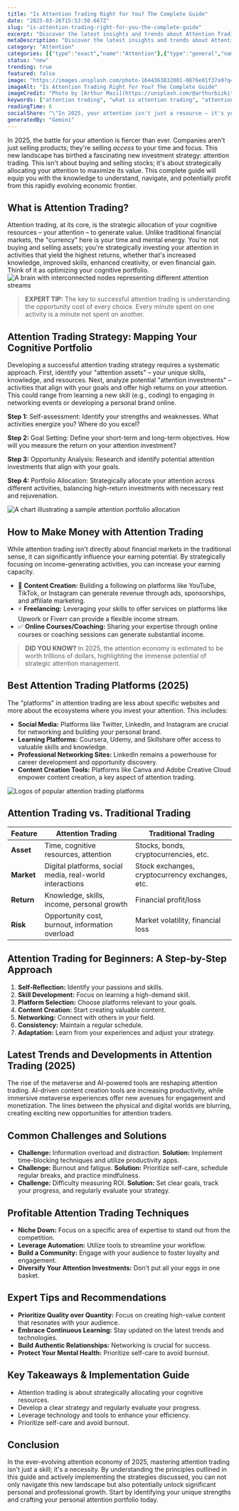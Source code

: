 ```yaml
---
title: "Is Attention Trading Right for You? The Complete Guide"
date: "2025-03-26T15:53:50.667Z"
slug: "is-attention-trading-right-for-you-the-complete-guide"
excerpt: "Discover the latest insights and trends about Attention Trading. This comprehensive guide covers everything you need to know about Attention Trading in 2025."
metaDescription: "Discover the latest insights and trends about Attention Trading. This comprehensive guide covers everything you need to know about Attention Trading in 202..."
category: "Attention"
categories: [{"type":"exact","name":"Attention"},{"type":"general","name":"Marketing"},{"type":"medium","name":"Digital Strategy"},{"type":"specific","name":"Social Media"},{"type":"niche","name":"Influencer Marketing"}]
status: "new"
trending: true
featured: false
image: "https://images.unsplash.com/photo-1644363832001-0876e81f37a9?q=85&w=1200&fit=max&fm=webp&auto=compress"
imageAlt: "Is Attention Trading Right for You? The Complete Guide"
imageCredit: "Photo by [Arthur Mazi](https://unsplash.com/@arthurbizkit) on Unsplash"
keywords: ["attention trading", "what is attention trading", "attention trading strategy", "how to make money with attention trading", "best attention trading platforms", "attention economy trading", "attention trading for beginners", "attention trading vs. traditional trading", "profitable attention trading techniques", "attention trading investment opportunities"]
readingTime: 6
socialShare: "\"In 2025, your attention isn't just a resource – it's your most valuable asset. Learn how to trade it strategically and unlock untold potential.\""
generatedBy: "Gemini"
---
```




In 2025, the battle for your attention is fiercer than ever.  Companies aren't just selling products; they're selling *access* to your time and focus.  This new landscape has birthed a fascinating new investment strategy: attention trading. This isn't about buying and selling stocks; it's about strategically allocating your attention to maximize its value. This complete guide will equip you with the knowledge to understand, navigate, and potentially profit from this rapidly evolving economic frontier.

## What is Attention Trading?

Attention trading, at its core, is the strategic allocation of your cognitive resources – your attention – to generate value.  Unlike traditional financial markets, the "currency" here is your time and mental energy.  You're not buying and selling assets; you're strategically investing your attention in activities that yield the highest returns, whether that's increased knowledge, improved skills, enhanced creativity, or even financial gain.  Think of it as optimizing your cognitive portfolio. ![A brain with interconnected nodes representing different attention streams](https://images.unsplash.com/photo-1644361566696-3d442b5b482a?q=85&w=1200&fit=max&fm=webp&auto=compress)

> **EXPERT TIP:**  The key to successful attention trading is understanding the opportunity cost of every choice.  Every minute spent on one activity is a minute not spent on another.

## Attention Trading Strategy:  Mapping Your Cognitive Portfolio

Developing a successful attention trading strategy requires a systematic approach.  First, identify your "attention assets" – your unique skills, knowledge, and resources. Next, analyze potential "attention investments" – activities that align with your goals and offer high returns on your attention. This could range from learning a new skill (e.g., coding) to engaging in networking events or developing a personal brand online.

**Step 1:**  Self-assessment: Identify your strengths and weaknesses.  What activities energize you? Where do you excel?

**Step 2:** Goal Setting: Define your short-term and long-term objectives. How will you measure the return on your attention investment?

**Step 3:** Opportunity Analysis: Research and identify potential attention investments that align with your goals.

**Step 4:** Portfolio Allocation:  Strategically allocate your attention across different activities, balancing high-return investments with necessary rest and rejuvenation.

![A chart illustrating a sample attention portfolio allocation](https://images.unsplash.com/photo-1644363832001-0876e81f37a9?q=85&w=1200&fit=max&fm=webp&auto=compress)

## How to Make Money with Attention Trading

While attention trading isn't directly about financial markets in the traditional sense, it can significantly influence your earning potential.  By strategically focusing on income-generating activities, you can increase your earning capacity.

* 🔑 **Content Creation:** Building a following on platforms like YouTube, TikTok, or Instagram can generate revenue through ads, sponsorships, and affiliate marketing.
* ⚡ **Freelancing:**  Leveraging your skills to offer services on platforms like Upwork or Fiverr can provide a flexible income stream.
* ✅ **Online Courses/Coaching:** Sharing your expertise through online courses or coaching sessions can generate substantial income.

> **DID YOU KNOW?**  In 2025, the attention economy is estimated to be worth trillions of dollars, highlighting the immense potential of strategic attention management.

## Best Attention Trading Platforms (2025)

The "platforms" in attention trading are less about specific websites and more about the ecosystems where you invest your attention.  This includes:

* **Social Media:** Platforms like Twitter, LinkedIn, and Instagram are crucial for networking and building your personal brand.
* **Learning Platforms:** Coursera, Udemy, and Skillshare offer access to valuable skills and knowledge.
* **Professional Networking Sites:** LinkedIn remains a powerhouse for career development and opportunity discovery.
* **Content Creation Tools:**  Platforms like Canva and Adobe Creative Cloud empower content creation, a key aspect of attention trading.

![Logos of popular attention trading platforms](https://images.unsplash.com/photo-1640661089711-708d6043d0c7?q=85&w=1200&fit=max&fm=webp&auto=compress)

## Attention Trading vs. Traditional Trading

| Feature          | Attention Trading                               | Traditional Trading                             |
|-----------------|-------------------------------------------------|-------------------------------------------------|
| **Asset**        | Time, cognitive resources, attention             | Stocks, bonds, cryptocurrencies, etc.           |
| **Market**       | Digital platforms, social media, real-world interactions | Stock exchanges, cryptocurrency exchanges, etc. |
| **Return**       | Knowledge, skills, income, personal growth       | Financial profit/loss                           |
| **Risk**         | Opportunity cost, burnout, information overload  | Market volatility, financial loss                |

## Attention Trading for Beginners:  A Step-by-Step Approach

1. **Self-Reflection:** Identify your passions and skills.
2. **Skill Development:**  Focus on learning a high-demand skill.
3. **Platform Selection:** Choose platforms relevant to your goals.
4. **Content Creation:** Start creating valuable content.
5. **Networking:**  Connect with others in your field.
6. **Consistency:**  Maintain a regular schedule.
7. **Adaptation:**  Learn from your experiences and adjust your strategy.

## Latest Trends and Developments in Attention Trading (2025)

The rise of the metaverse and AI-powered tools are reshaping attention trading.  AI-driven content creation tools are increasing productivity, while immersive metaverse experiences offer new avenues for engagement and monetization.  The lines between the physical and digital worlds are blurring, creating exciting new opportunities for attention traders.

## Common Challenges and Solutions

* **Challenge:** Information overload and distraction.  **Solution:** Implement time-blocking techniques and utilize productivity apps.
* **Challenge:** Burnout and fatigue.  **Solution:** Prioritize self-care, schedule regular breaks, and practice mindfulness.
* **Challenge:** Difficulty measuring ROI.  **Solution:**  Set clear goals, track your progress, and regularly evaluate your strategy.

## Profitable Attention Trading Techniques

* **Niche Down:** Focus on a specific area of expertise to stand out from the competition.
* **Leverage Automation:** Utilize tools to streamline your workflow.
* **Build a Community:** Engage with your audience to foster loyalty and engagement.
* **Diversify Your Attention Investments:** Don't put all your eggs in one basket.

## Expert Tips and Recommendations

* **Prioritize Quality over Quantity:**  Focus on creating high-value content that resonates with your audience.
* **Embrace Continuous Learning:** Stay updated on the latest trends and technologies.
* **Build Authentic Relationships:** Networking is crucial for success.
* **Protect Your Mental Health:**  Prioritize self-care to avoid burnout.

## Key Takeaways & Implementation Guide

* Attention trading is about strategically allocating your cognitive resources.
* Develop a clear strategy and regularly evaluate your progress.
* Leverage technology and tools to enhance your efficiency.
* Prioritize self-care and avoid burnout.

## Conclusion

In the ever-evolving attention economy of 2025, mastering attention trading isn't just a skill; it's a necessity. By understanding the principles outlined in this guide and actively implementing the strategies discussed, you can not only navigate this new landscape but also potentially unlock significant personal and professional growth.  Start by identifying your unique strengths and crafting your personal attention portfolio today.

